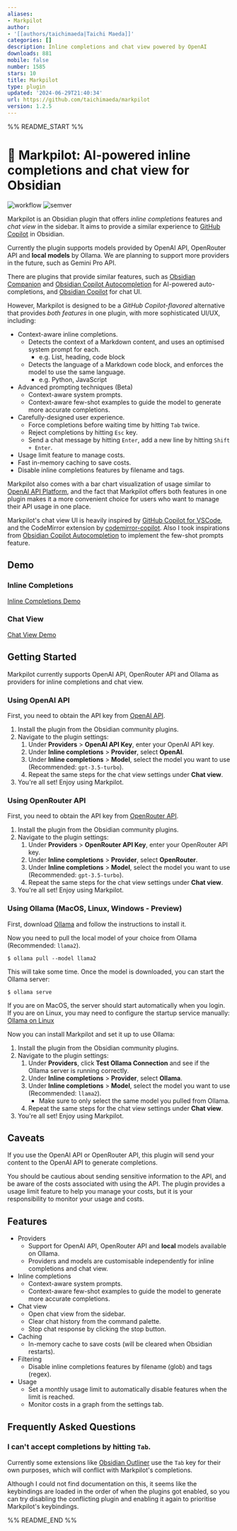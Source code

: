 ```yaml
---
aliases:
- Markpilot
author:
- '[[authors/taichimaeda|Taichi Maeda]]'
categories: []
description: Inline completions and chat view powered by OpenAI
downloads: 881
mobile: false
number: 1585
stars: 10
title: Markpilot
type: plugin
updated: '2024-06-29T21:40:34'
url: https://github.com/taichimaeda/markpilot
version: 1.2.5
---
```


%% README_START %%

# 🤖 Markpilot: AI-powered inline completions and chat view for Obsidian

![workflow](https://github.com/taichimaeda/markpilot/actions/workflows/ci.yaml/badge.svg)
![semver](https://img.shields.io/badge/semver-1.2.2-blue)

Markpilot is an Obsidian plugin that offers _inline completions_ features and _chat view_ in the sidebar. It aims to provide a similar experience to [GitHub Copilot](https://github.com/features/copilot) in Obsidian.

Currently the plugin supports models provided by OpenAI API, OpenRouter API and **local models** by Ollama. We are planning to support more providers in the future, such as Gemini Pro API.

There are plugins that provide similar features, such as [Obsidian Companion](https://github.com/rizerphe/obsidian-companion) and [Obsidian Copilot Autocompletion](https://github.com/j0rd1smit/obsidian-copilot-auto-completion) for AI-powered auto-completions, and [Obsidian Copilot](https://github.com/logancyang/obsidian-copilot) for chat UI.

However, Markpilot is designed to be a _GitHub Copilot-flavored_ alternative that provides _both features_ in one plugin, with more sophisticated UI/UX, including:

- Context-aware inline completions.
  - Detects the context of a Markdown content, and uses an optimised system prompt for each.
    - e.g. List, heading, code block
  - Detects the language of a Markdown code block, and enforces the model to use the same language.
    - e.g. Python, JavaScript
- Advanced prompting techniques (Beta)
  - Context-aware system prompts.
  - Context-aware few-shot examples to guide the model to generate more accurate completions.
- Carefully-designed user experience.
  - Force completions before waiting time by hitting `Tab` twice.
  - Reject completions by hitting `Esc` key.
  - Send a chat message by hitting `Enter`, add a new line by hitting `Shift + Enter`.
- Usage limit feature to manage costs.
- Fast in-memory caching to save costs.
- Disable inline completions features by filename and tags.

Markpilot also comes with a bar chart visualization of usage similar to [OpenAI API Platform](https://platform.openai.com/usage), and the fact that Markpilot offers both features in one plugin makes it a more convenient choice for users who want to manage their API usage in one place.

Markpilot's chat view UI is heavily inspired by [GitHub Copilot for VSCode](https://code.visualstudio.com/docs/copilot/overview), and the CodeMirror extension by [codemirror-copilot](https://github.com/asadm/codemirror-copilot). Also I took inspirations from [Obsidian Copilot Autocompletion](https://github.com/j0rd1smit/obsidian-copilot-auto-completion) to implement the few-shot prompts feature.

## Demo

### Inline Completions

[Inline Completions Demo](https://github.com/taichimaeda/markpilot/assets/28210288/5659c12b-22d2-4427-ad98-c4376c7718d8)

### Chat View

[Chat View Demo](https://github.com/taichimaeda/markpilot/assets/28210288/a4ba56a9-9672-4560-a4a4-829a3cfeceed)

## Getting Started

Markpilot currently supports OpenAI API, OpenRouter API and Ollama as providers for inline completions and chat view.

### Using OpenAI API

First, you need to obtain the API key from [OpenAI API](https://platform.openai.com/docs/guides/authentication).

1. Install the plugin from the Obsidian community plugins.
2. Navigate to the plugin settings:
   1. Under **Providers** > **OpenAI API Key**, enter your OpenAI API key.
   2. Under **Inline completions** > **Provider**, select **OpenAI**.
   3. Under **Inline completions** > **Model**, select the model you want to use (Recommended: `gpt-3.5-turbo`).
   4. Repeat the same steps for the chat view settings under **Chat view**.
3. You're all set! Enjoy using Markpilot.

### Using OpenRouter API

First, you need to obtain the API key from [OpenRouter API](https://openrouter.ai/keys).

1. Install the plugin from the Obsidian community plugins.
2. Navigate to the plugin settings:
   1. Under **Providers** > **OpenRouter API Key**, enter your OpenRouter API key.
   2. Under **Inline completions** > **Provider**, select **OpenRouter**.
   3. Under **Inline completions** > **Model**, select the model you want to use (Recommended: `gpt-3.5-turbo`).
   4. Repeat the same steps for the chat view settings under **Chat view**.
3. You're all set! Enjoy using Markpilot.

### Using Ollama (MacOS, Linux, Windows - Preview)

First, download [Ollama](https://ollama.com/download) and follow the instructions to install it.

Now you need to pull the local model of your choice from Ollama (Recommended: `llama2`).

```console
$ ollama pull --model llama2
```

This will take some time. Once the model is downloaded, you can start the Ollama server:

```console
$ ollama serve
```

If you are on MacOS, the server should start automatically when you login.
If you are on Linux, you may need to configure the startup service manually: [Ollama on Linux](https://github.com/ollama/ollama/blob/main/docs/linux.md)

Now you can install Markpilot and set it up to use Ollama:

1. Install the plugin from the Obsidian community plugins.
2. Navigate to the plugin settings:
   1. Under **Providers**, click **Test Ollama Connection** and see if the Ollama server is running correctly.
   2. Under **Inline completions** > **Provider**, select **Ollama**.
   3. Under **Inline completions** > **Model**, select the model you want to use (Recommended: `llama2`).
      - Make sure to only select the same model you pulled from Ollama.
   4. Repeat the same steps for the chat view settings under **Chat view**.
3. You're all set! Enjoy using Markpilot.

## Caveats

If you use the OpenAI API or OpenRouter API, this plugin will send your content to the OpenAI API to generate completions.

You should be cautious about sending sensitive information to the API, and be aware of the costs associated with using the API. The plugin provides a usage limit feature to help you manage your costs, but it is your responsibility to monitor your usage and costs.

## Features

- Providers
  - Support for OpenAI API, OpenRouter API and **local** models available on Ollama.
  - Providers and models are customisable independently for inline completions and chat view.
- Inline completions
  - Context-aware system prompts.
  - Context-aware few-shot examples to guide the model to generate more accurate completions.
- Chat view
  - Open chat view from the sidebar.
  - Clear chat history from the command palette.
  - Stop chat response by clicking the stop button.
- Caching
  - In-memory cache to save costs (will be cleared when Obsidian restarts).
- Filtering
  - Disable inline completions features by filename (glob) and tags (regex).
- Usage
  - Set a monthly usage limit to automatically disable features when the limit is reached.
  - Monitor costs in a graph from the settings tab.

## Frequently Asked Questions

### I can't accept completions by hitting `Tab`.

Currently some extensions like [Obsidian Outliner](https://github.com/vslinko/obsidian-outliner) use the `Tab` key for their own purposes, which will conflict with Markpilot's completions.

Although I could not find documentation on this, it seems like the keybindings are loaded in the order of when the plugins got enabled, so you can try disabling the conflicting plugin and enabling it again to prioritise Markpilot's keybindings.


%% README_END %%